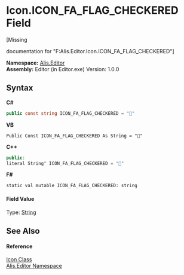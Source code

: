 # Icon.ICON_FA_FLAG_CHECKERED Field
 

\[Missing <summary> documentation for "F:Alis.Editor.Icon.ICON_FA_FLAG_CHECKERED"\]

**Namespace:**&nbsp;<a href="b150ade4-39de-a232-5f06-d3cdc1b2c538">Alis.Editor</a><br />**Assembly:**&nbsp;Editor (in Editor.exe) Version: 1.0.0

## Syntax

**C#**<br />
``` C#
public const string ICON_FA_FLAG_CHECKERED = ""
```

**VB**<br />
``` VB
Public Const ICON_FA_FLAG_CHECKERED As String = ""
```

**C++**<br />
``` C++
public:
literal String^ ICON_FA_FLAG_CHECKERED = ""
```

**F#**<br />
``` F#
static val mutable ICON_FA_FLAG_CHECKERED: string
```


#### Field Value
Type: <a href="https://docs.microsoft.com/dotnet/api/system.string" target="_blank">String</a>

## See Also


#### Reference
<a href="cc0f883c-67f8-f772-c6d7-a60b129f22a7">Icon Class</a><br /><a href="b150ade4-39de-a232-5f06-d3cdc1b2c538">Alis.Editor Namespace</a><br />